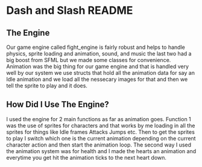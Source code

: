 # Dash and Slash README

## The Engine
Our game engine called fight_engine is fairly robust and helps to handle physics, sprite loading and animation, sound, and music the last two had a big boost from SFML but we made some classes for convenience. Animation was the big thing for our game engine and that is handled very well by our system we use structs that hold all the animation data for say an Idle animation and we load all the nessecary images for that and then we tell the sprite to play and it does. 

## How Did I Use The Engine?
I used the engine for 2 main functions as far as animation goes. Function 1 was the use of sprites for characters and that works by me loading in all the sprites for things like Idle frames Attacks Jumps etc. Then to get the sprites to play I switch which one is the current animation depending on the current character action and then start the animation loop. The second way I used the animation system was for health and I made the hearts an animation and everytime you get hit the animation ticks to the next heart down.


<!--- This is my game "Dash and Slash" and it is a fighting game that is built to be simple to play. The ways this project began to grow and I think feel like a more complete project is through my leaderboard system as well as some nice menus. -->